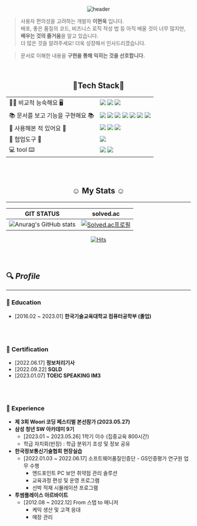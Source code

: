 
<div align="center">

![header](https://capsule-render.vercel.app/api?color=809Ead&type=cylinder&text=WOOKI&reversal=true&height=250&section=header&fontColor=f0f3ff)
  </br>
</div>

> 사용자 편의성을 고려하는 개발자 **이현욱** 입니다.<br>
> 배포, 좋은 품질의 코드, 비즈니스 로직 작성 법 등 아직 배울 것이 너무 많지만,<br>
> **배우는 것의 즐거움**을 알고 있습니다.<br>
> 더 많은 것을 알려주세요! 더욱 성장해서 인사드리겠습니다.

> 문서로 이해한 내용을 **구현을 통해 익히는 것을 선호합니다.**

<div align="center">
</br>


## 🔨Tech Stack🔧
|||
|---|---|
|🧑🏻 비교적 능숙해요 🖥️|<img src="https://img.shields.io/badge/JAVA-007396?style=for-the-badge&logo=Java&logoColor=white"> <img src="https://img.shields.io/badge/MySQL-4479A1?style=for-the-badge&logo=MySQL&logoColor=white"> <img src="https://img.shields.io/badge/JSP-007396?style=for-the-badge&logoColor=white">|
| 📚 문서를 보고 기능을 구현해요 📚| <img src="https://img.shields.io/badge/Spring-6DB33F?style=for-the-badge&logo=Spring&logoColor=white"> <img src="https://img.shields.io/badge/springboot-6DB33F?style=for-the-badge&logo=springboot&logoColor=white"> <img src="https://img.shields.io/badge/Vue.js-35495E?style=for-the-badge&logo=vuedotjs&logoColor=4FC08D"> <img src="https://img.shields.io/badge/JavaScript-F7DF1E?style=for-the-badge&logo=JavaScript&logoColor=white"> <img src="https://img.shields.io/badge/HTML5-E34F26?style=for-the-badge&logo=HTML5&logoColor=white"> <img src="https://img.shields.io/badge/CSS3-1572B6?style=for-the-badge&logo=CSS3&logoColor=white"> <img src="https://img.shields.io/badge/MyBatis-A8B9CC?style=for-the-badge&logo=&logoColor=white"/>|
| 👀 사용해본 적 있어요 👀 |<img src="https://img.shields.io/badge/Python-007ACC?style=for-the-badge&logo=Python&logoColor=white"> <img src="https://img.shields.io/badge/C-A8B9CC?style=for-the-badge&logo=C&logoColor=white"> <img src="https://img.shields.io/badge/jmeter-lightgrey?style=for-the-badge&">|
| 🤝 협업도구 🤝 | <img src="https://img.shields.io/badge/github-181717?style=for-the-badge&logo=github&logoColor=white">|
| 💻 tool ⌨️|<img src="https://img.shields.io/badge/IntelliJ-000000?style=for-the-badge&logo=IntelliJ IDEA&logoColor=white"> <img src="https://img.shields.io/badge/Eclipse-2C2255?style=for-the-badge&logo=Eclipse%20IDE&logoColor=white">|
</br>
</br>

## ☺️ My Stats ☺️
---
|GIT STATUS|solved.ac|
|---|---|
|![Anurag's GitHub stats](https://github-readme-stats.vercel.app/api?username=Devwooki&show_icons=true&theme=tokyonight)| [![Solved.ac프로필](http://mazassumnida.wtf/api/generate_badge?boj=dldnr789)](https://solved.ac/profile/dldnr789)|


[![Hits](https://hits.seeyoufarm.com/api/count/incr/badge.svg?url=https%3A%2F%2Fgithub.com%2Fgmzuddl&count_bg=%23AEAEAE&title_bg=%23005487&icon=java.svg&icon_color=%23E7E7E7&title=hits&edge_flat=false)](https://hits.seeyoufarm.com)   
</div>
<br>
<br>

## 🔍 *Profile*
---
### 🏫 **Education**
- [2016.02 ~ 2023.01] **한국기술교육대학교 컴퓨터공학부 (졸업)**
<br>
<br>

### 🪪 **Certification**
- [2022.06.17] **정보처리기사**
- [2022.09.22] **SQLD**
- [2023.01.07] **TOEIC SPEAKING IM3**
<br>
<br>

### 🐥 Experience
- **제 3회 Woori 코딩 페스티벌 본선참가 (2023.05.27)**
- **삼성 청년 SW 아카데미 9기**
  - [2023.01 ~ 2023.05.26] 1학기 이수 (집중교육 800시간)
  - 학급 자치회(반장) : 학급 분위기 조성 및 정보 공유
- **한국정보통신기술협회 현장실습**
  - [2022.01.03 ~ 2022.06.17] 소프트웨어품질인증단 - GS인증평가 연구원 업무 수행
    - 엔드포인트 PC 보안 취약점 관리 솔루션
    - 교육과정 편성 및 운영 프로그램
    - 선박 적재 시뮬레이션 프로그램
- **투썸플레이스 아르바이트**
  - [2012.08 ~ 2022.12] From 스탭 to 매니저
    - 케익 생산 및 고객 응대
    - 매장 관리

